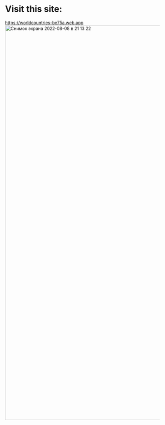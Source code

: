 <h1>Visit this site: </h1>  <a href="https://worldcountries-1.web.app"> https://worldcountries-be75a.web.app</a>
<img width="1287" alt="Снимок экрана 2022-08-08 в 21 13 22" src="https://user-images.githubusercontent.com/12825086/183485564-c66a2e2a-b3ef-4558-a050-916f17fd9082.png">
